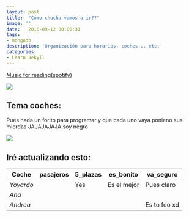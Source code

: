 ```yaml
---
layout: post
title:  "Cómo chucha vamos a ir??"
image: ''
date:   2016-09-12 00:06:31
tags:
- mongodb
description: 'Organización para horarios, coches... etc.'
categories:
- Learn Jekyll 
---
```


<p class="music-read"><a href="spotify:track:4DAZ8UYNpWVIV46aLkN2Qp">Music for reading(spotify)</a></p>

<img src="https://c.tenor.com/0vCy1vzvWgQAAAAC/holiday-vacation.gif">

## Tema coches:

Pues nada un forito para programar y que cada uno vaya ponieno sus mierdas JAJAJAJAJA soy negro

<img src="https://thumbs.gfycat.com/SardonicKnobbyConch-size_restricted.gif">

## Iré actualizando esto:

| **Coche** 	| **pasajeros** 	| **5_plazas** 	| **es_bonito** 	| **va_seguro** 	|
|---	|---	|---	|---	|---	|
| _Yoyardo_ 	|  	| Yes 	| Es el mejor 	| Pues claro 	|
| _Ana_ 	|  	|  	|  	|  	|
| _Andrea_ 	|  	|  	|  	| Es to feo xd 	|
